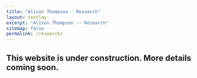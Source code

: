```yaml
---
title: "Alison Thompson - Research"
layout: textlay
excerpt: "Alison Thompson -- Research"
sitemap: false
permalink: /research/
---
```


## This website is under construction.  More details coming soon.
